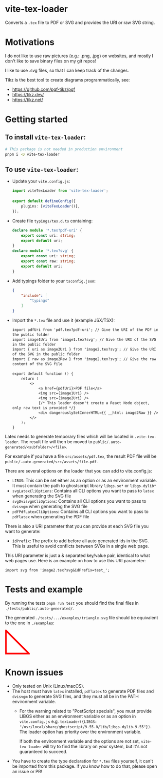 # vite-tex-loader

Converts a `.tex` file to PDF or SVG and provides the URI or raw SVG string.

# Motivations

I do not like to use raw pictures (e.g.: .png, .jpg) on websites, and mostly I
don't like to save binary files on my git repos!

I like to use .svg files, so that I can keep track of the changes.

Tikz is the best tool to create diagrams programmatically, see:

- https://github.com/pgf-tikz/pgf
- https://tikz.dev/
- https://tikz.net/

# Getting started

## To install `vite-tex-loader`:

```bash
# This package is not needed in production environment
pnpm i -D vite-tex-loader
```

## To use `vite-tex-loader`:

- Update your `vite.config.js`:
  ```typescript
  import viteTexLoader from 'vite-tex-loader';

  export default defineConfig({
      plugins: [viteTexLoader()],
  });
  ```
- Create file `typings/tex.d.ts` containing:
  ```typescript
  declare module '*.tex?pdf-uri' {
      export const uri: string;
      export default uri;
  }
  declare module '*.tex?svg' {
      export const uri: string;
      export const raw: string;
      export default uri;
  }
  ```
- Add typings folder to your `tsconfig.json`:
  ```json
  {
      "include": [
          "typings"
      ]
  }
  ```
- Import the `*.tex` file and use it (example JSX/TSX):
  ```tsx
  import pdfUri from 'pdf.tex?pdf-uri'; // Give the URI of the PDF in the public folder
  import image1Uri from 'image1.tex?svg'; // Give the URI of the SVG in the public folder
  import { uri as image2Uri } from 'image2.tex?svg'; // Give the URI of the SVG in the public folder
  import { raw as image2Raw } from 'image2.tex?svg'; // Give the raw content of the SVG file

  export default function () {
      return (
          <>
              <a href={pdfUri}>PDF file</a>
              <img src={image1Uri} />
              <img src={image2Uri} />
              {/* This loader doesn't create a React Node object, only raw text is provided */}
              <div dangerouslySetInnerHTML={{ __html: image2Raw }} />
          </>
      );
  }
  ```

Latex needs to generate temporary files which will be located in
`.vite-tex-loader`. The result file will then be moved to
`public/.auto-generated/<subfolder>/<file>`.

For example if you have a file `src/assets/pdf.tex`, the result PDF file will be
`public/.auto-generated/src/assets/file.pdf`.

There are several options on the loader that you can add to vite.config.js:

- `LIBGS`: This can be set either as an option or as an environment variable. It
  must contain the path to ghostscript library `libgs.so*` or `libgs.dylib*`
- `svgLatexCliOptions`: Contains all CLI options you want to pass to `latex`
  when generating the SVG file
- `svgDvisvgmCliOptions`: Contains all CLI options you want to pass to `dvisvgm`
  when generating the SVG file
- `pdfPdfLatexCliOptions`: Contains all CLI options you want to pass to
  `pdflatex` when generating the PDF file

There is also a URI parameter that you can provide at each SVG file you want to
generate:

- `idPrefix`: The prefix to add before all auto generated ids in the SVG. This
  is useful to avoid conflicts between SVGs in a single web page.

This URI parameter is just a & separated key/value pair, identical to what web
pages use. Here is an example on how to use this URI parameter:

```tsx
import svg from 'image2.tex?svg&idPrefix=test_';
```

# Tests and example

By running the tests `pnpm run test` you should find the final files in
`./tests/public/.auto-generated/`.

The generated `./tests/.../examples/triangle.svg` file should be equivalent to
the one in `./examples`:

![Triangle example](examples/triangle.svg?raw=true "Triangle example")

# Known issues

- Only tested on Unix (Linux/macOS).
- The host must have `latex` installed, `pdflatex` to generate PDF files and
  `dvisvgm` to generate SVG files, and they must all be in the PATH environment
  variable.
  - For the warning related to "PostScript specials", you must provide LIBGS
    either as an environment variable or as an option in `vite.config.js` e.g.
    `texLoader({LIBGS: "/usr/local/share/ghostscript/9.55.0/lib/libgs.dylib.9.55"})`.
    The loader option has priority over the environment variable.

    If both the environment variable and the options are not set,
    `vite-tex-loader` will try to find the library on your system, but it's not
    guaranteed to succeed.
- You have to create the type declaration for `*.tex` files yourself, it can't
  be imported from this package. If you know how to do that, please open an
  issue or PR!
